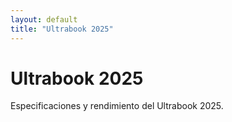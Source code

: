 ```yaml
---
layout: default
title: "Ultrabook 2025"
---
```


# Ultrabook 2025

Especificaciones y rendimiento del Ultrabook 2025.
